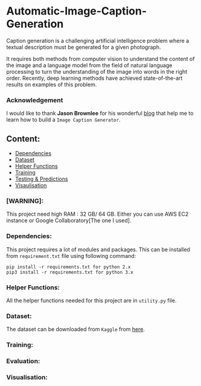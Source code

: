 # Automatic-Image-Caption-Generation

Caption generation is a challenging artificial intelligence problem where a textual description must be generated for a given photograph.

It requires both methods from computer vision to understand the content of the image and a language model from the field of natural language processing to turn the understanding of the image into words in the right order. Recently, deep learning methods have achieved state-of-the-art results on examples of this problem.

### **Acknowledgement**

I would like to thank **Jason Brownlee** for his wonderful [blog](https://machinelearningmastery.com/develop-a-deep-learning-caption-generation-model-in-python/) that help me to learn how to build a `Image Caption Generator`.


## Content:

- [Dependencies]()
- [Dataset]()
- [Helper Functions]()
- [Training]()
- [Testing & Predictions]()
- [Visaulisation]()


### [WARNING]:
This project need high RAM : 32 GB/ 64 GB. Either you can use AWS EC2 instance or Google Collaboratory[The one I used].


### Dependencies:
This project requires a lot of modules and packages. This can be installed from `requirement.txt` file using following command:

```
pip install -r requirements.txt for python 2.x
pip3 install -r requirements.txt for python 3.x
```

### Helper Functions:
All the helper functions needed for this project are in `utility.py` file.

### Dataset:
The dataset can be downloaded from `Kaggle` from [here](https://www.kaggle.com/ming666/flicker8k-dataset).


### Training:


### Evaluation:

### Visualisation:
